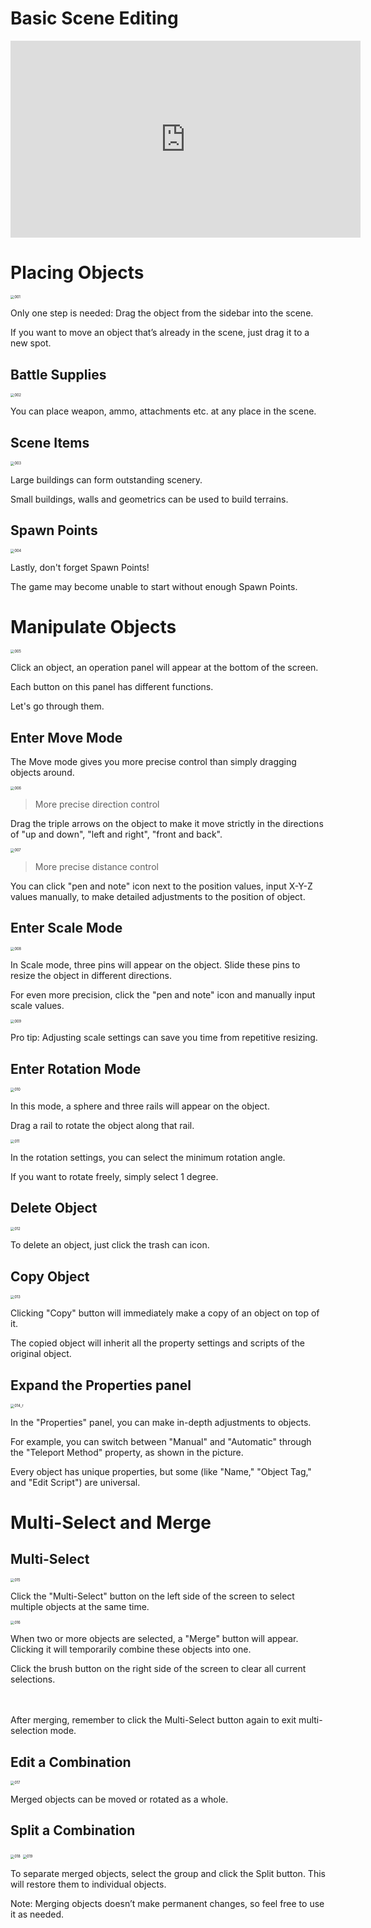 # Basic Scene Editing

<iframe width="560" height="315" src="https://www.youtube.com/embed/YvFstXDnnWM?si=2e0sxwrWd9Bh6glL" title="YouTube video player" frameborder="0" allow="accelerometer; autoplay; clipboard-write; encrypted-media; gyroscope; picture-in-picture; web-share" referrerpolicy="strict-origin-when-cross-origin" allowfullscreen></iframe>

# Placing Objects

<img src="https://dl.dir.freefiremobile.com/common/OB46/CSH/OfficialWeb/CLtutorial/002_BasicSceneEditing/001.jpg" alt="001" style="zoom:40%;" />

Only one step is needed: Drag the object from the sidebar into the scene.

If you want to move an object that’s already in the scene, just drag it to a new spot.

## Battle Supplies

<img src="https://dl.dir.freefiremobile.com/common/OB46/CSH/OfficialWeb/CLtutorial/002_BasicSceneEditing/002.jpg" alt="002" style="zoom:40%;" />

You can place weapon, ammo, attachments etc. at any place in the scene.

## Scene Items

<img src="https://dl.dir.freefiremobile.com/common/OB46/CSH/OfficialWeb/CLtutorial/002_BasicSceneEditing/003.jpg" alt="003" style="zoom:40%;" />

Large buildings can form outstanding scenery.

Small buildings, walls and geometrics can be used to build terrains.

## Spawn Points

<img src="https://dl.dir.freefiremobile.com/common/OB46/CSH/OfficialWeb/CLtutorial/002_BasicSceneEditing/004.jpg" alt="004" style="zoom:40%;" />

Lastly, don't forget Spawn Points!

The game may become unable to start without enough Spawn Points.

# Manipulate Objects

<img src="https://dl.dir.freefiremobile.com/common/OB46/CSH/OfficialWeb/CLtutorial/002_BasicSceneEditing/005.jpg" alt="005" style="zoom:40%;" />

Click an object, an operation panel will appear at the bottom of the screen.

Each button on this panel has different functions.

Let's go through them.

## Enter Move Mode

The Move mode gives you more precise control than simply dragging objects around.

<img src="https://dl.dir.freefiremobile.com/common/OB46/CSH/OfficialWeb/CLtutorial/002_BasicSceneEditing/006.jpg" alt="006" style="zoom:40%;" />

> More precise direction control

Drag the triple arrows on the object to make it move strictly in the directions of "up and down", "left and right", "front and back".

<img src="https://dl.dir.freefiremobile.com/common/OB46/CSH/OfficialWeb/CLtutorial/002_BasicSceneEditing/007.jpg" alt="007" style="zoom:40%;" />

> More precise distance control

You can click "pen and note" icon next to the position values, input X-Y-Z values manually, to make detailed adjustments to the position of object.

## Enter Scale Mode

<img src="https://dl.dir.freefiremobile.com/common/OB46/CSH/OfficialWeb/CLtutorial/002_BasicSceneEditing/008.jpg" alt="008" style="zoom:40%;" />

In Scale mode, three pins will appear on the object. Slide these pins to resize the object in different directions.

For even more precision, click the "pen and note" icon and manually input scale values.

<img src="https://dl.dir.freefiremobile.com/common/OB46/CSH/OfficialWeb/CLtutorial/002_BasicSceneEditing/009.jpg" alt="009" style="zoom:40%;" />

Pro tip: Adjusting scale settings can save you time from repetitive resizing.

## Enter Rotation Mode

<img src="https://dl.dir.freefiremobile.com/common/OB46/CSH/OfficialWeb/CLtutorial/002_BasicSceneEditing/010.jpg" alt="010" style="zoom:40%;" />

In this mode, a sphere and three rails will appear on the object.

Drag a rail to rotate the object along that rail.

<img src="https://dl.dir.freefiremobile.com/common/OB46/CSH/OfficialWeb/CLtutorial/002_BasicSceneEditing/011.jpg" alt="011" style="zoom:40%;" />

In the rotation settings, you can select the minimum rotation angle.

If you want to rotate freely, simply select 1 degree.

## Delete Object

<img src="https://dl.dir.freefiremobile.com/common/OB46/CSH/OfficialWeb/CLtutorial/002_BasicSceneEditing/012.jpg" alt="012" style="zoom:40%;" />

To delete an object, just click the trash can icon.

## Copy Object

<img src="https://dl.dir.freefiremobile.com/common/OB46/CSH/OfficialWeb/CLtutorial/002_BasicSceneEditing/013.jpg" alt="013" style="zoom:40%;" />

Clicking "Copy" button will immediately make a copy of an object on top of it.

The copied object will inherit all the property settings and scripts of the original object.

## Expand the Properties panel

<img src="https://dl.dir.freefiremobile.com/common/OB46/CSH/OfficialWeb/CLtutorial/002_BasicSceneEditing/014_r.jpg" alt="014_r" style="zoom:40%;" />

In the "Properties" panel, you can make in-depth adjustments to objects.

For example, you can switch between "Manual" and "Automatic" through the "Teleport Method" property, as shown in the picture.

Every object has unique properties, but some (like "Name," "Object Tag," and "Edit Script") are universal.

# Multi-Select and Merge

## Multi-Select

<img src="https://dl.dir.freefiremobile.com/common/OB46/CSH/OfficialWeb/CLtutorial/002_BasicSceneEditing/015.jpg" alt="015" style="zoom:40%;" />

Click the "Multi-Select" button on the left side of the screen to select multiple objects at the same time.

<img src="https://dl.dir.freefiremobile.com/common/OB46/CSH/OfficialWeb/CLtutorial/002_BasicSceneEditing/016.jpg" alt="016" style="zoom:40%;" />

When two or more objects are selected, a "Merge" button will appear. Clicking it will temporarily combine these objects into one.

Click the brush button on the right side of the screen to clear all current selections.<br><br><br>

After merging, remember to click the Multi-Select button again to exit multi-selection mode.

## Edit a Combination

<img src="https://dl.dir.freefiremobile.com/common/OB46/CSH/OfficialWeb/CLtutorial/002_BasicSceneEditing/017.jpg" alt="017" style="zoom:40%;" />

Merged objects can be moved or rotated as a whole.

## Split a Combination

<img src="https://dl.dir.freefiremobile.com/common/OB46/CSH/OfficialWeb/CLtutorial/002_BasicSceneEditing/018.jpg" alt="018" style="zoom:40%;" />

<img src="https://dl.dir.freefiremobile.com/common/OB46/CSH/OfficialWeb/CLtutorial/002_BasicSceneEditing/019.jpg" alt="019" style="zoom:40%;" />

To separate merged objects, select the group and click the Split button. This will restore them to individual objects.

Note: Merging objects doesn’t make permanent changes, so feel free to use it as needed.
